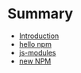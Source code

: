 # Summary

* [Introduction](README.md)
* [hello npm](hello_npm.md)
* [js-modules](js-modules.md)
* [new NPM](new_npm.md)

